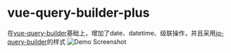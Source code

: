 # vue-query-builder-plus
在[vue-query-builder](https://dabernathy89.github.io/vue-query-builder/)基础上，增加了date、datetime、级联操作，并且采用[jq-query-builder](https://querybuilder.js.org/index.html)的样式
![Demo Screenshot](https://github.com/kongwang/vue-query-builder-plus/blob/master/public/example.png "Demo screenshot")
